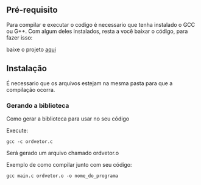 ## Pré-requisito
Para compilar e executar o codigo é necessario que tenha instalado o GCC ou G++. Com algum deles instalados, resta a você baixar o código, para fazer isso:

baixe o projeto [aqui](https://github.com/Gabriel-Sao-Pedro/TR11_537643/archive/refs/heads/main.zip)

## Instalação
É necessario que os arquivos estejam na mesma pasta para que a compilação ocorra.

###  Gerando a biblioteca

Como gerar a biblioteca para usar no seu código

Execute:

```
gcc -c ordvetor.c
```

Será gerado um arquivo chamado ordvetor.o

Exemplo de como compilar junto com seu código:

```
gcc main.c ordvetor.o -o nome_do_programa
```
